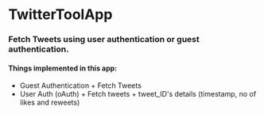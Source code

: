 # TwitterToolApp
### Fetch Tweets using user authentication or guest authentication.
#### Things implemented in this app:
 - Guest Authentication + Fetch Tweets
 - User Auth (oAuth) + Fetch tweets + tweet_ID's details (timestamp, no of likes and reweets)

